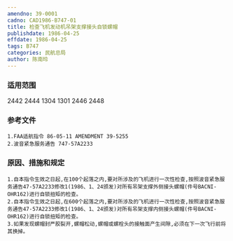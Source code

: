 ```yaml
---
amendno: 39-0001
cadno: CAD1986-B747-01
title: 检查飞机发动机吊架支撑接头自锁螺帽
publishdate: 1986-04-25
effdate: 1986-04-25
tags: B747
categories: 民航总局
author: 陈南玲
---
```


### 适用范围 
2442 2444 1304 1301 2446 2448


### 参考文件
    1.FAA适航指令 86-05-11 AMENDMENT 39-5255
    2.波音紧急服务通告 747-57A2233 


### 原因、措施和规定 
    1.自本指令生效之日起,在100个起落之内,要对所涉及的飞机进行一次性检查,按照波音紧急服务通告47-57A2233修改1(1986、1、24颁发)对所有吊架支撑外侧接头螺帽(件号BACNI-OHR162)进行自锁扭矩的检查。 
    2.自本指令生效之日起,在600个起落之内,要对所涉及的飞机进行一次性检查,按照波音紧急服务通告47-57A2233修改1(1986、1、24颁发)对所有吊架支撑内侧接头螺帽(件号BACNI-OHR162)进行自锁扭矩的检查。 
    3.如果发现螺帽封严胶裂开,螺帽松动,螺帽或螺栓头的接触面产生间隙,必须在下一次飞行前将其换掉。

  
